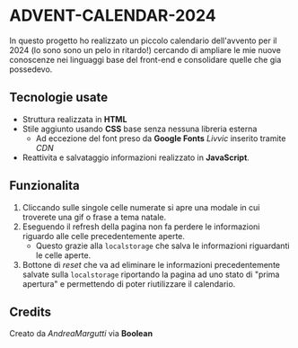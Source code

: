 # ADVENT-CALENDAR-2024
In questo progetto ho realizzato un piccolo calendario dell'avvento per il 2024 (lo sono sono un pelo in ritardo!) cercando di ampliare le mie nuove conoscenze nei linguaggi base del front-end e consolidare quelle che gia possedevo.

## Tecnologie usate
- Struttura realizzata in **HTML**
- Stile aggiunto usando **CSS** base senza nessuna libreria esterna
    - Ad eccezione del font preso da **Google Fonts** *Livvic* inserito tramite *CDN*
- Reattivita e salvataggio informazioni realizzato in **JavaScript**.

## Funzionalita
1. Cliccando sulle singole celle numerate si apre una modale in cui troverete una gif o frase a tema natale.
2. Eseguendo il refresh della pagina non fa perdere le informazioni riguardo alle celle precedentemente aperte.
    - Questo grazie alla `localstorage` che salva le informazioni riguardanti le celle aperte.
3. Bottone di *reset* che va ad eliminare le informazioni precedentemente salvate sulla `localstorage` riportando la pagina ad uno stato di "prima apertura" e permettendo di poter riutilizzare il calendario.

## Credits
Creato da *AndreaMargutti* via **Boolean**
